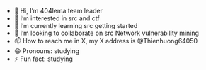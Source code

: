 - 👋 Hi, I’m 404lema team leader
- 👀 I’m interested in src and ctf
- 🌱 I’m currently learning src getting started
- 💞️ I’m looking to collaborate on src Network vulnerability mining
- 📫 How to reach me in X, my X address is @Thienhuong64050
- 😄 Pronouns: studying
- ⚡ Fun fact: studying

<!---
ssdhaj/ssdhaj is a ✨ special ✨ repository because its `README.md` (this file) appears on your GitHub profile.
You can click the Preview link to take a look at your changes.
--->
